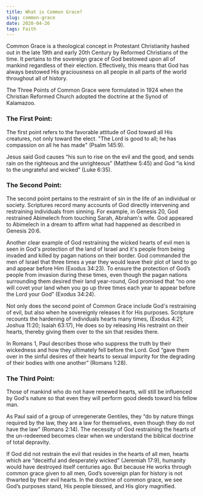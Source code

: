 ```yaml
---
title: What is Common Grace?
slug: common-grace
date: 2020-04-26
tags: Faith
---
```


Common Grace is a theological concept in Protestant Christianity hashed out in the late 19th and early 20th Century by Reformed Christians of the time. It pertains to the sovereign grace of God bestowed upon all of mankind regardless of their election. Effectively, this means that God has always bestowed His graciousness on all people in all parts of the world throughout all of history.

The Three Points of Common Grace were formulated in 1924 when the Christian Reformed Church adopted the doctrine at the Synod of Kalamazoo.

### The First Point:

The first point refers to the favorable attitude of God toward all His creatures, not only toward the elect. "The Lord is good to all; he has compassion on all he has made" (Psalm 145:9).

Jesus said God causes “his sun to rise on the evil and the good, and sends rain on the righteous and the unrighteous” (Matthew 5:45) and God “is kind to the ungrateful and wicked” (Luke 6:35).

### The Second Point:

The second point pertains to the restraint of sin in the life of an individual or society. Scriptures record many accounts of God directly intervening and restraining individuals from sinning. For example, in Genesis 20, God restrained Abimelech from touching Sarah, Abraham's wife. God appeared to Abimelech in a dream to affirm what had happened as described in Genesis 20:6.

Another clear example of God restraining the wicked hearts of evil men is seen in God's protection of the land of Israel and it's people from being invaded and killed by pagan nations on their border. God commanded the men of Israel that three times a year they would leave their plot of land to go and appear before Him (Exodus 34:23). To ensure the protection of God’s people from invasion during these times, even though the pagan nations surrounding them desired their land year-round, God promised that “no one will covet your land when you go up three times each year to appear before the Lord your God” (Exodus 34:24).

Not only does the second point of Common Grace include God's restraining of evil, but also when he sovereignly releases it for His purposes. Scripture recounts the hardening of individuals hearts many times, (Exodus 4:21; Joshua 11:20; Isaiah 63:17), He does so by releasing His restraint on their hearts, thereby giving them over to the sin that resides there.

In Romans 1, Paul describes those who suppress the truth by their wickedness and how they ultimately fell before the Lord. God “gave them over in the sinful desires of their hearts to sexual impurity for the degrading of their bodies with one another” (Romans 1:28).

### The Third Point:

Those of mankind who do not have renewed hearts, will still be influenced by God's nature so that even they will perform good deeds toward his fellow man.

As Paul said of a group of unregenerate Gentiles, they “do by nature things required by the law, they are a law for themselves, even though they do not have the law” (Romans 2:14). The necessity of God restraining the hearts of the un-redeemed becomes clear when we understand the biblical doctrine of total depravity. 

If God did not restrain the evil that resides in the hearts of all men, hearts which are “deceitful and desperately wicked” (Jeremiah 17:9), humanity would have destroyed itself centuries ago. But because He works through common grace given to all men, God’s sovereign plan for history is not thwarted by their evil hearts. In the doctrine of common grace, we see God’s purposes stand, His people blessed, and His glory magnified.
